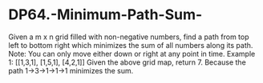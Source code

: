 # DP64.-Minimum-Path-Sum-
Given a m x n grid filled with non-negative numbers, find a path from top left to bottom right which minimizes the sum of all numbers along its path.  Note: You can only move either down or right at any point in time.  Example 1: [[1,3,1],  [1,5,1],  [4,2,1]] Given the above grid map, return 7. Because the path 1→3→1→1→1 minimizes the sum.
